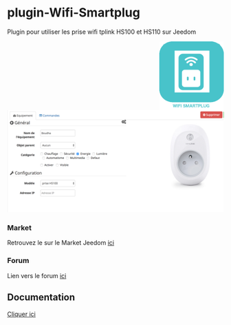 # plugin-Wifi-Smartplug

Plugin pour utiliser les prise  wifi tplink HS100 et HS110 sur Jeedom

<img src="plugin_info/wifismartplug_icon.png" align="right" height="160" width="150">

![wifismarplug1](/docs/images/smartplug-config2.png)

### Market

Retrouvez le sur le Market Jeedom [ici](https://www.jeedom.com/market/index.php?v=d&p=market&type=plugin&&name=wifi-smarplug)

### Forum

Lien vers le forum [ici](https://www.jeedom.com/forum/viewtopic.php?f=149&t=27185)

## Documentation
[Cliquer ici](https://Jeedom-Plugins-Extra.github.io/plugin-Wifi-Smartplug/)
